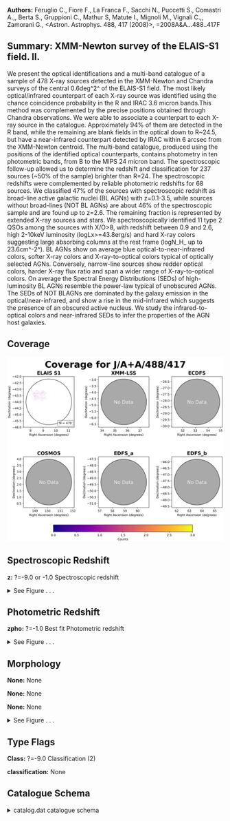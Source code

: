 

**Authors:** Feruglio C., Fiore F., La Franca F., Sacchi N., Puccetti S., Comastri A.,, Berta S., Gruppioni C., Mathur S, Matute I., Mignoli M., Vignali C.,, Zamorani G., <Astron. Astrophys. 488, 417 (2008)>, =2008A&A...488..417F

## Summary: XMM-Newton survey of the ELAIS-S1 field. II.

We present the optical identifications and a multi-band catalogue of a sample of 478 X-ray sources detected in the XMM-Newton and Chandra surveys of the central 0.6deg^2^ of the ELAIS-S1 field. The most likely optical/infrared counterpart of each X-ray source was identified using the chance coincidence probability in the R and IRAC 3.6 micron bands.This method was complemented by the precise positions obtained through Chandra observations. We were able to associate a counterpart to each X-ray source in the catalogue. Approximately 94% of them are detected in the R band, while the remaining are blank fields in the optical down to R~24.5, but have a near-infrared counterpart detected by IRAC within 6 arcsec from the XMM-Newton centroid. The multi-band catalogue, produced using the positions of the identified optical counterparts, contains photometry in ten photometric bands, from B to the MIPS 24 micron band. The spectroscopic follow-up allowed us to determine the redshift and classification for 237 sources (~50% of the sample) brighter than R=24. The spectroscopic redshifts were complemented by reliable photometric redshifts for 68 sources. We classified 47% of the sources with spectroscopic redshift as broad-line active galactic nuclei (BL AGNs) with z=0.1-3.5, while sources without broad-lines (NOT BL AGNs) are about 46% of the spectroscopic sample and are found up to z=2.6. The remaining fraction is represented by extended X-ray sources and stars. We spectroscopically identified 11 type 2 QSOs among the sources with X/O>8, with redshift between 0.9 and 2.6, high 2-10keV luminosity (logLx>=43.8erg/s) and hard X-ray colors suggesting large absorbing columns at the rest frame (logN_H_ up to 23.6cm^-2^). BL AGNs show on average blue optical-to-near-infrared colors, softer X-ray colors and X-ray-to-optical colors typical of optically selected AGNs. Conversely, narrow-line sources show redder optical colors, harder X-ray flux ratio and span a wider range of X-ray-to-optical colors. On average the Spectral Energy Distributions (SEDs) of high-luminosity BL AGNs resemble the power-law typical of unobscured AGNs. The SEDs of NOT BLAGNs are dominated by the galaxy emission in the optical/near-infrared, and show a rise in the mid-infrared which suggests the presence of an obscured active nucleus. We study the infrared-to-optical colors and near-infrared SEDs to infer the properties of the AGN host galaxies.

## Coverage 

 

 
![](https://github.com/joshgithubbin/Sherlock-DDF/blob/main/pages/J_A+A_488_417/im/coverage.png?raw=true)

## Spectroscopic Redshift 



**z:** ?=-9.0 or -1.0 Spectroscopic redshift 




<details><summary>See Figure . . .</summary>

![](https://github.com/joshgithubbin/Sherlock-DDF/blob/main/pages/J_A+A_488_417/im/ZSP.png?raw=true)

</details>

## Photometric Redshift 



**zpho:** ?=-1.0 Best fit Photometric redshift 




<details><summary>See Figure . . .</summary>

![](https://github.com/joshgithubbin/Sherlock-DDF/blob/main/pages/J_A+A_488_417/im//ZPH.png?raw=true)

</details>

## Morphology 



**None:** None 

**None:** None 

**None:** None 




<details><summary>See Figure . . .</summary>

![](https://github.com/joshgithubbin/Sherlock-DDF/blob/main/pages/J_A+A_488_417/im//morphology.png?raw=true)

</details>
                      
## Type Flags 



**Class:** ?=-9.0 Classification (2)

**classification:** None



## Catalogue Schema 



<details>
<summary>catalog.dat catalogue schema</summary>

| Bytes   | Format   | Units     | Label      | Explanations                                                                                                                                                                                                                                                            |
|:--------|:---------|:----------|:-----------|:------------------------------------------------------------------------------------------------------------------------------------------------------------------------------------------------------------------------------------------------------------------------|
| 1-  3   | I3       | ---       | XMMES1     | [1/479] XMM sequential number                                                                                                                                                                                                                                           |
| 5- 11   | F7.5     | deg       | RAdeg      | XMM Right ascension (J2000.0)                                                                                                                                                                                                                                           |
| 13- 21  | F9.5     | deg       | DEdeg      | XMM Declination (J2000.0)                                                                                                                                                                                                                                               |
| 23- 34  | E12.7    | mW/m2     | FX0.5-10   | Flux 0.5-10keV                                                                                                                                                                                                                                                          |
| 36- 40  | F5.2     | ---       | SN0.5-10   | S/N in 0.5-10keV band                                                                                                                                                                                                                                                   |
| 42- 53  | E12.7    | mW/m2     | e_FX0.5-10 | ?=99.0 Error on Flux 0.5-10keV                                                                                                                                                                                                                                          |
| 55- 66  | E12.7    | mW/m2     | FX2-10     | Flux 2-10keV band                                                                                                                                                                                                                                                       |
| 68- 72  | F5.2     | ---       | SN2-10     | S/N in 2-10keV band                                                                                                                                                                                                                                                     |
| 74- 85  | E12.7    | mW/m2     | e_FX2-10   | ?=99.0 Error on Flux 2-10keV                                                                                                                                                                                                                                            |
| 87- 98  | E12.7    | mW/m2     | FX0.5-2    | Flux 0.5-2keV band                                                                                                                                                                                                                                                      |
| 100-104 | F5.2     | ---       | SNX0.5-2   | S/N in 0.5-2keV band                                                                                                                                                                                                                                                    |
| 106-117 | E12.7    | mW/m2     | e_FX0.5-2  | ?=99.0 Error on Flux 0.5-2keV                                                                                                                                                                                                                                           |
| 119-130 | E12.7    | mW/m2     | FX5-10     | Flux 5-10 keV band                                                                                                                                                                                                                                                      |
| 132-135 | F4.2     | ---       | SNFX5-10   | S/N in 5-10keV band                                                                                                                                                                                                                                                     |
| 137-148 | E12.7    | mW/m2     | e_FX5-10   | ?=99.0 Error on Flux 5-10keV                                                                                                                                                                                                                                            |
| 150-153 | I4       | ---       | Chandra    | ?=-999 Chandra ID                                                                                                                                                                                                                                                       |
| 155-163 | F9.6     | deg       | RACdeg     | ?=-9.9999 Chandra Right ascension (J2000.0)                                                                                                                                                                                                                             |
| 165-173 | F9.5     | deg       | DECdeg     | ?=-99. Chandra Declination (J2000.0)                                                                                                                                                                                                                                    |
| 175     | I1       | ---       | covCh      | [0/1] Flag, if area is covered by Chandra observations (1=yes, 0=no)                                                                                                                                                                                                    |
| 177-182 | I6       | ---       | ESIS       | ?=0 ID in ESIS catalog                                                                                                                                                                                                                                                  |
| 184-195 | F12.9    | deg       | RAEdeg     | ?=-9.9999 Right ascension (J2000.0) in ESIS catalog                                                                                                                                                                                                                     |
| 199-211 | F13.9    | deg       | DEEdeg     | ?=-99. Declination (J2000.0) in ESIS catalog                                                                                                                                                                                                                            |
| 213     | A1       | ---       | l_BmagE    | Limit flag on BmagE                                                                                                                                                                                                                                                     |
| 214-219 | F6.3     | mag       | BmagE      | ?=99.0 B band magnitude (Vega) from ESIS catalog                                                                                                                                                                                                                        |
| 221-227 | F7.4     | mag       | e_BmagE    | ?=99.0 B mag error                                                                                                                                                                                                                                                      |
| 229     | A1       | ---       | l_VmagE    | Limit flag on VmagE                                                                                                                                                                                                                                                     |
| 230-235 | F6.3     | mag       | VmagE      | ?=99.0 V band magnitude (Vega) from ESIS catalog                                                                                                                                                                                                                        |
| 237-243 | F7.4     | mag       | e_VmagE    | ?=99.0 V mag error                                                                                                                                                                                                                                                      |
| 245     | A1       | ---       | l_RmagE    | Limit flag on RmagE                                                                                                                                                                                                                                                     |
| 246-251 | F6.3     | mag       | RmagE      | ?=99.0 R band magnitude (Vega) from ESIS catalog                                                                                                                                                                                                                        |
| 253-259 | F7.4     | mag       | e_RmagE    | ?=99.0 R mag error                                                                                                                                                                                                                                                      |
| 261-270 | F10.7    | deg       | RAVdeg     | ?=99. VIMOS/VLT Right ascension (J2000.0)                                                                                                                                                                                                                               |
| 272-282 | F11.7    | deg       | DEVdeg     | ?=99. VIMOS/VLT Declination (J2000.0)                                                                                                                                                                                                                                   |
| 284     | A1       | ---       | l_RmagBest | Limit flag on RmagBest                                                                                                                                                                                                                                                  |
| 285-289 | F5.2     | mag       | RmagBest   | ?=99. R band magnitude (Vega) from VIMOS (mag_best)                                                                                                                                                                                                                     |
| 291-295 | F5.2     | mag       | e_RmagBest | ?=99.0 R mag error                                                                                                                                                                                                                                                      |
| 297-303 | F7.4     | ---       | Rell       | ?=99.0 Ellipticity in R band                                                                                                                                                                                                                                            |
| 305-306 | I2       | ---       | Rflg       | ?=99 Sextractor flags in R band                                                                                                                                                                                                                                         |
| 308-314 | F7.2     | ---       | Rs/g       | ?=99.0 Star/galaxy separation in R band (0 for galaxy)                                                                                                                                                                                                                  |
| 316-320 | F5.3     | ---       | ProbOpt    | Chance coincidence probability (R band)                                                                                                                                                                                                                                 |
| 322-326 | F5.2     | arcsec    | DXOpt      | ?=99.0 X-ray to optical position offset                                                                                                                                                                                                                                 |
| 329-337 | F9.6     | deg       | RAOdeg     | ?=-99.0 J-band Right ascension (J2000.0)                                                                                                                                                                                                                                |
| 339-347 | F9.5     | deg       | DEOdeg     | ?=-99.0 J-band Declination (J2000.0)                                                                                                                                                                                                                                    |
| 349-353 | F5.2     | mag       | JmagBest   | ?=99.0 J band magnitude (Vega)                                                                                                                                                                                                                                          |
| 355-359 | F5.2     | mag       | e_JmagBest | ?=99.0 J mag error                                                                                                                                                                                                                                                      |
| 361     | A1       | ---       | l_Kmag     | Limit flag on Kmag                                                                                                                                                                                                                                                      |
| 362-366 | F5.2     | mag       | Kmag       | ?=99.0 K band magnitude (Vega) (mag_best)                                                                                                                                                                                                                               |
| 368-374 | F7.4     | mag       | e_Kmag     | ?=99.0 K mag error                                                                                                                                                                                                                                                      |
| 376-384 | F9.4     | ---       | Kell       | ?=99.0 Ellipticity in K band                                                                                                                                                                                                                                            |
| 386-387 | I2       | ---       | Kflg       | ?=99 Sextractor flags in K band                                                                                                                                                                                                                                         |
| 389-393 | F5.2     | ---       | Ks/g       | ?=99.0 Star/galaxy separation in K band (0 for galaxy)                                                                                                                                                                                                                  |
| 395-400 | I6       | ---       | IRAC       | ?=0 Swire IRAC ID                                                                                                                                                                                                                                                       |
| 402-411 | F10.6    | deg       | RAIdeg     | ?=-99.0 IRAC Right ascension (J2000.0)                                                                                                                                                                                                                                  |
| 413-421 | F9.5     | deg       | DEIdeg     | ?=-99.0 IRAC Declination (J2000.0)                                                                                                                                                                                                                                      |
| 423-430 | F8.2     | uJy       | F3.6um     | ?=-999.0 IRAC 3.6um flux                                                                                                                                                                                                                                                |
| 432-436 | F5.2     | uJy       | e_F3.6um   | ?=99.0 IRAC 3.6um flux error                                                                                                                                                                                                                                            |
| 437-445 | F9.2     | uJy       | F4.5um     | ?=-999.0 IRAC 4.5um flux                                                                                                                                                                                                                                                |
| 447-451 | F5.2     | uJy       | e_F4.5um   | ?=99.0 IRAC 4.5um flux error                                                                                                                                                                                                                                            |
| 453-460 | F8.2     | uJy       | F5.8um     | ?=-999.0 IRAC 5.8um flux                                                                                                                                                                                                                                                |
| 462-466 | F5.2     | uJy       | e_F5.8um   | ?=99.0 IRAC 5.8um flux error                                                                                                                                                                                                                                            |
| 468-475 | F8.2     | uJy       | F8.0um     | ?=-999.0 IRAC 8.0um flux                                                                                                                                                                                                                                                |
| 478-482 | F5.2     | uJy       | e_F8.0um   | ?=99.0 IRAC 8.0um flux error                                                                                                                                                                                                                                            |
| 484-491 | F8.2     | uJy       | F24um      | ?=-999.0 MIPS 24um flux                                                                                                                                                                                                                                                 |
| 494-498 | F5.2     | uJy       | e_F24um    | ?=99.0 MIPS 24um flux error                                                                                                                                                                                                                                             |
| 500-504 | F5.2     | arcsec    | DXIR       | ?=-9.0 X-ray to IRAC position offset                                                                                                                                                                                                                                    |
| 506-511 | F6.3     | ---       | ProbIR     | ?=-9.0 Chance coincidence probability (IRAC 3.6 micron)                                                                                                                                                                                                                 |
| 513-515 | F3.1     | ---       | Tel        | Photometry from : 2.2=ESO/WFI  8.0=VIMOS/VLT                                                                                                                                                                                                                            |
| 517-520 | I4       | ---       | SpID       | Spectrum ID (unexplained)                                                                                                                                                                                                                                               |
| 522-526 | I5       | ---       | SpCode     | Spectrum code (unexplained)                                                                                                                                                                                                                                             |
| 528-534 | F7.4     | ---       | z          | ?=-9.0 or -1.0 Spectroscopic redshift                                                                                                                                                                                                                                   |
| 536-539 | F4.1     | ---       | q_z        | ?=-9.0 Redshift quality flag (1)                                                                                                                                                                                                                                        |
| 541-542 | I2       | ---       | Class      | ?=-9.0 Classification (2)                                                                                                                                                                                                                                               |
| 544-546 | I3       | ---       | Inst       | Instrument (3)                                                                                                                                                                                                                                                          |
| 548-549 | I2       | ---       | SED        | ?=0 SED classification (4)                                                                                                                                                                                                                                              |
| 551-557 | F7.4     | ---       | zpho       | ?=-1.0 Best fit Photometric redshift                                                                                                                                                                                                                                    |
| 559-575 | E17.8    | ---       | chi2       | ?=0.0 Chi squared for Photometric redshift fit Note (1): Spectroscopic redshift quality flag as follows: 2 = secure                                                                                                                                                     |
| 1       | =        | only      | 1          | emission line <1 = tentative Note (2): Classification as follows:                                                                                                                                                                                                       |
| 1       | =        | type      | 1          | AGN                                                                                                                                                                                                                                                                     |
| 2       | =        | emission  | line       | galaxy                                                                                                                                                                                                                                                                  |
| 3       | =        | galaxy    | without    | emission lines 4 = star                                                                                                                                                                                                                                                 |
| 5       | =        | type      | 2          | AGN                                                                                                                                                                                                                                                                     |
| 6       | =        | galaxies  | associated | to extended sources (clusters) Note (3): Instrument code as follows:                                                                                                                                                                                                    |
| 15      | =        | spectra   | of         | bright sources from La Franca et al. (2004, Cat. <J/AJ/127/3075> 73 = VIMOS/VLT 75 = VIMOS/VLT 77 = FORS2/VLT 78 = FORS2/VLT 360 = EFOSC/VLT Note (4): SED classification as follows: 0 = no classification 2 = early-type-like 3 = infrared excess 4 = infrared excess |
| 5       | =        | dominated | by         | emission features                                                                                                                                                                                                                                                       |
| 11      | =        | optically | blue       | power-law                                                                                                                                                                                                                                                               |
| 12      | =        | optically | red        | power-law                                                                                                                                                                                                                                                               |

**Note**: Spectroscopic redshift quality flag as follows:
      2 = secure
      1 = only 1 emission line
     <1 = tentative
Note (2): Classification as follows:
      1 = type 1 AGN
      2 = emission line galaxy
      3 = galaxy without emission lines
      4 = star
      5 = type 2 AGN
      6 = galaxies associated to extended sources (clusters)
Note (3): Instrument code as follows:
     15 = spectra of bright sources from La Franca et al. (2004,
          Cat. <J/AJ/127/3075>
     73 = VIMOS/VLT
     75 = VIMOS/VLT
     77 = FORS2/VLT
     78 = FORS2/VLT
    360 = EFOSC/VLT
Note (4): SED classification as follows:
      0 = no classification
      2 = early-type-like
      3 = infrared excess
      4 = infrared excess
      5 = dominated by emission features
     11 = optically blue power-law
     12 = optically red power-law

</details>

        
        